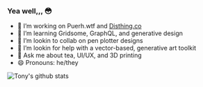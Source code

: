 ### Yea well,,, 😳

- 🔭 I’m working on Puerh.wtf and [Disthing.co](https://disthing.co)
- 🌱 I’m learning Gridsome, GraphQL, and generative design
- 👯 I’m lookin to collab on pen plotter designs
- 🤔 I’m lookin for help with a vector-based, generative art toolkit
- 💬 Ask me about tea, UI/UX, and 3D printing
- 😄 Pronouns: he/they

![Tony's github stats](https://github-readme-stats.vercel.app/api?username=tonyketcham&show_icons=true&theme=buefy&count_private=true)
